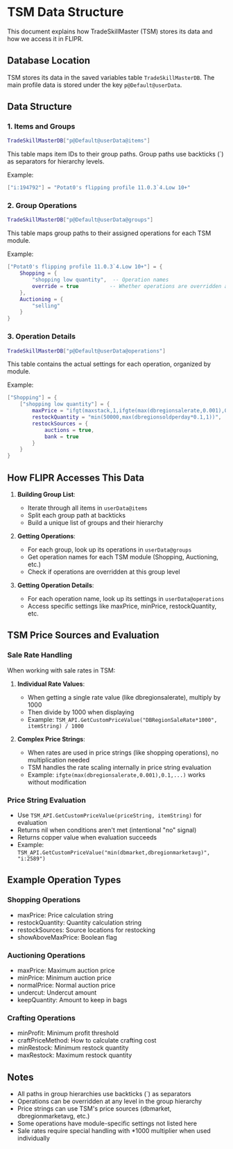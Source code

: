# TSM Data Structure

This document explains how TradeSkillMaster (TSM) stores its data and how we access it in FLIPR.

## Database Location

TSM stores its data in the saved variables table `TradeSkillMasterDB`. The main profile data is stored under the key `p@Default@userData`.

## Data Structure

### 1. Items and Groups
```lua
TradeSkillMasterDB["p@Default@userData@items"]
```
This table maps item IDs to their group paths. Group paths use backticks (`) as separators for hierarchy levels.

Example:
```lua
["i:194792"] = "Potat0's flipping profile 11.0.3`4.Low 10+"
```

### 2. Group Operations
```lua
TradeSkillMasterDB["p@Default@userData@groups"]
```
This table maps group paths to their assigned operations for each TSM module.

Example:
```lua
["Potat0's flipping profile 11.0.3`4.Low 10+"] = {
    Shopping = {
        "shopping low quantity",  -- Operation names
        override = true          -- Whether operations are overridden at this level
    },
    Auctioning = {
        "selling"
    }
}
```

### 3. Operation Details
```lua
TradeSkillMasterDB["p@Default@userData@operations"]
```
This table contains the actual settings for each operation, organized by module.

Example:
```lua
["Shopping"] = {
    ["shopping low quantity"] = {
        maxPrice = "ifgt(maxstack,1,ifgte(max(dbregionsalerate,0.001),0.1,...))",
        restockQuantity = "min(50000,max(dbregionsoldperday*0.1,1))",
        restockSources = {
            auctions = true,
            bank = true
        }
    }
}
```

## How FLIPR Accesses This Data

1. **Building Group List**:
   - Iterate through all items in `userData@items`
   - Split each group path at backticks
   - Build a unique list of groups and their hierarchy

2. **Getting Operations**:
   - For each group, look up its operations in `userData@groups`
   - Get operation names for each TSM module (Shopping, Auctioning, etc.)
   - Check if operations are overridden at this group level

3. **Getting Operation Details**:
   - For each operation name, look up its settings in `userData@operations`
   - Access specific settings like maxPrice, minPrice, restockQuantity, etc.

## TSM Price Sources and Evaluation

### Sale Rate Handling
When working with sale rates in TSM:
1. **Individual Rate Values**:
   - When getting a single rate value (like dbregionsalerate), multiply by 1000
   - Then divide by 1000 when displaying
   - Example: `TSM_API.GetCustomPriceValue("DBRegionSaleRate*1000", itemString) / 1000`

2. **Complex Price Strings**:
   - When rates are used in price strings (like shopping operations), no multiplication needed
   - TSM handles the rate scaling internally in price string evaluation
   - Example: `ifgte(max(dbregionsalerate,0.001),0.1,...)` works without modification

### Price String Evaluation
- Use `TSM_API.GetCustomPriceValue(priceString, itemString)` for evaluation
- Returns nil when conditions aren't met (intentional "no" signal)
- Returns copper value when evaluation succeeds
- Example: `TSM_API.GetCustomPriceValue("min(dbmarket,dbregionmarketavg)", "i:2589")`

## Example Operation Types

### Shopping Operations
- maxPrice: Price calculation string
- restockQuantity: Quantity calculation string
- restockSources: Source locations for restocking
- showAboveMaxPrice: Boolean flag

### Auctioning Operations
- maxPrice: Maximum auction price
- minPrice: Minimum auction price
- normalPrice: Normal auction price
- undercut: Undercut amount
- keepQuantity: Amount to keep in bags

### Crafting Operations
- minProfit: Minimum profit threshold
- craftPriceMethod: How to calculate crafting cost
- minRestock: Minimum restock quantity
- maxRestock: Maximum restock quantity

## Notes
- All paths in group hierarchies use backticks (`) as separators
- Operations can be overridden at any level in the group hierarchy
- Price strings can use TSM's price sources (dbmarket, dbregionmarketavg, etc.)
- Some operations have module-specific settings not listed here
- Sale rates require special handling with *1000 multiplier when used individually 